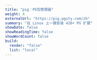 ```yaml
---
title: "pig：PG包管理器"
weight: 4
externalUrl: "https://pig.pgsty.com/zh"
summary: "在 Linux 上一键安装 420+ PG 扩展"
showDate: false
showReadingTime: false
showWordCount: false
build:
  render: "false"
  list: "local"
---
```

